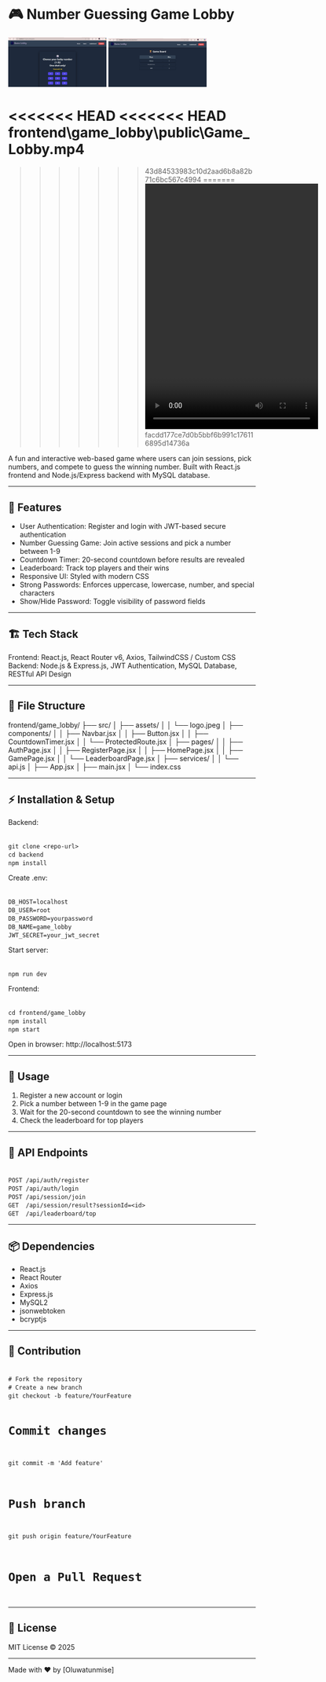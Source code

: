 
# 🎮 Number Guessing Game Lobby

<p>
<img src="./frontend/game_lobby/public/game_area.jpg" width="200">
<img src="./frontend/game_lobby/public/Leader_board.jpg" width="200">
</p>

<<<<<<< HEAD
<<<<<<< HEAD
frontend\game_lobby\public\Game_Lobby.mp4
=======
>>>>>>> 43d84533983c10d2aad6b8a82b71c6bc567c4994
=======
<video src="https://github.com/user-attachments/assets/07e68b2e-7758-4b82-bfd7-43c5916031da" width="352" height="500"></video>
>>>>>>> facdd177ce7d0b5bbf6b991c176116895d14736a

A fun and interactive web-based game where users can join sessions, pick numbers, and compete to guess the winning number. Built with React.js frontend and Node.js/Express backend with MySQL database.  

---

## 🚀 Features

- User Authentication: Register and login with JWT-based secure authentication  
- Number Guessing Game: Join active sessions and pick a number between 1-9  
- Countdown Timer: 20-second countdown before results are revealed  
- Leaderboard: Track top players and their wins  
- Responsive UI: Styled with modern CSS  
- Strong Passwords: Enforces uppercase, lowercase, number, and special characters  
- Show/Hide Password: Toggle visibility of password fields  

---

## 🏗️ Tech Stack

Frontend: React.js, React Router v6, Axios, TailwindCSS / Custom CSS  
Backend: Node.js & Express.js, JWT Authentication, MySQL Database, RESTful API Design  

---

## 📂 File Structure

frontend/game_lobby/
├── src/
│   ├── assets/
│   │   └── logo.jpeg
│   ├── components/
│   │   ├── Navbar.jsx
│   │   ├── Button.jsx
│   │   ├── CountdownTimer.jsx
│   │   └── ProtectedRoute.jsx
│   ├── pages/
│   │   ├── AuthPage.jsx
│   │   ├── RegisterPage.jsx
│   │   ├── HomePage.jsx
│   │   ├── GamePage.jsx
│   │   └── LeaderboardPage.jsx
│   ├── services/
│   │   └── api.js
│   ├── App.jsx
│   ├── main.jsx
│   └── index.css

---

## ⚡ Installation & Setup

Backend:

<code class="language-bash">
git clone &lt;repo-url&gt;
cd backend
npm install
</code>

Create .env:

<code class="language-text">
DB_HOST=localhost
DB_USER=root
DB_PASSWORD=yourpassword
DB_NAME=game_lobby
JWT_SECRET=your_jwt_secret
</code>

Start server:

<code class="language-bash">
npm run dev
</code>

Frontend:

<code class="language-bash">
cd frontend/game_lobby
npm install
npm start
</code>

Open in browser: http://localhost:5173

---

## 🔑 Usage

1. Register a new account or login  
2. Pick a number between 1-9 in the game page  
3. Wait for the 20-second countdown to see the winning number  
4. Check the leaderboard for top players  

---

## 📝 API Endpoints

<code class="language-text">
POST /api/auth/register
POST /api/auth/login
POST /api/session/join
GET  /api/session/result?sessionId=&lt;id&gt;
GET  /api/leaderboard/top
</code>

---

## 📦 Dependencies

- React.js  
- React Router  
- Axios  
- Express.js  
- MySQL2  
- jsonwebtoken  
- bcryptjs  

---

## 📌 Contribution

<code class="language-bash">
# Fork the repository
# Create a new branch
git checkout -b feature/YourFeature

# Commit changes
git commit -m 'Add feature'

# Push branch
git push origin feature/YourFeature

# Open a Pull Request
</code>

---

## 📜 License

MIT License © 2025

---

Made with ❤️ by [Oluwatunmise]
